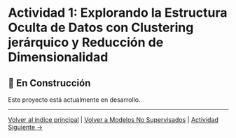 # Actividad 1: Explorando la Estructura Oculta de Datos con Clustering jerárquico y Reducción de Dimensionalidad

## 🚧 En Construcción

Este proyecto está actualmente en desarrollo.

---

[Volver al índice principal](../../README.md) | [Volver a Modelos No Supervisados](../README.md) | [Actividad Siguiente →](../Actividad_2_DBSCAN_HDBSCAN/README.md)
